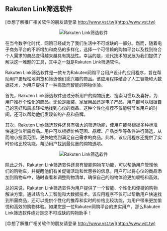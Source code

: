 ## **Rakuten Link筛选软件**

[😍想了解推广相关软件的朋友请登录 http://www.vst.tw](http://www.vst.tw)

 <center><img src="https://vst.tw/MP4/tuiguang/png/6.png" alt="Rakuten Link筛选软件"></center>

在当今数字化时代，网购已经成为了我们生活中不可或缺的一部分。然而，随着电子商务平台的不断增加和商品的多样化，选择一个可信赖的购物平台以及找到符合个人需求的商品变得越来越具有挑战性。幸运的是，现代技术的发展为我们提供了解决这一难题的工具，其中之一就是Rakuten Link筛选软件。

Rakuten Link筛选软件是一款专为Rakuten网购平台用户设计的应用程序，旨在帮助用户更轻松地浏览和筛选他们感兴趣的商品。该应用程序结合了人工智能和大数据技术，为用户提供了一种高效而智能的购物体验。

首先，Rakuten Link筛选软件通过分析用户的购物历史、搜索习惯以及喜好，为用户推荐个性化的商品。无论是服装、家居用品还是电子产品，用户都可以根据自己的喜好和需求轻松地找到心仪的商品。这种个性化推荐不仅能够节省用户的时间，还可以帮助他们发现新的产品和品牌。

其次，Rakuten Link筛选软件还具有强大的筛选功能，使用户能够根据多种标准快速定位所需商品。用户可以根据价格范围、品牌、产品类型等条件进行筛选，从而缩小搜索范围，更快地找到满足自己需求的商品。此外，该应用程序还提供了实时价格比较功能，帮助用户找到最优惠的购物选项。

 <center><img src="https://vst.tw/MP4/tuiguang/png/2.png" alt="Rakuten Link筛选软件"></center>

除此之外，Rakuten Link筛选软件还具有智能购物车功能，可以帮助用户管理他们的购物车，并提醒他们有关促销活动和优惠券的信息。用户可以将心仪的商品添加到购物车中，随时查看和调整购物清单，确保自己的购物体验更加顺畅和高效。

总的来说，Rakuten Link筛选软件为用户提供了一个智能、个性化和便捷的购物解决方案。通过结合人工智能和大数据技术，该应用程序不仅可以帮助用户快速找到所需商品，还可以提供个性化的推荐和实时的价格比较功能，为用户带来更加愉悦和高效的购物体验。如果您是一位Rakuten网购平台的忠实用户，那么Rakuten Link筛选软件绝对是您不可或缺的购物助手！

[😍想了解推广相关软件的朋友请登录 http://www.vst.tw](http://www.vst.tw)



